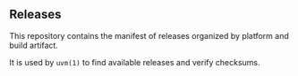 ## Releases

This repository contains the manifest of releases organized by platform and build artifact.

It is used by `uvm(1)` to find available releases and verify checksums.
